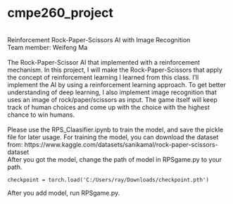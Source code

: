# cmpe260_project
 </br>
Reinforcement Rock-Paper-Scissors AI with Image Recognition </br>
Team member: Weifeng Ma  </br>
</br>
The Rock-Paper-Scissor AI that implemented with a reinforcement mechanism. In this project, I will make the Rock-Paper-Scissors that apply the concept of reinforcement learning I learned from this class. I’ll implement the AI by using a reinforcement learning approach. To get better understanding of deep learning, I also implement image recognition that uses an image of rock/paper/scissors as input. The game itself will keep track of human choices and come up with the choice with the highest chance to win humans. </br>
</br>
Please use the RPS_Claasifier.ipynb to train the model, and save the pickle file for later usage. For training the model, you can download the dataset from: https://www.kaggle.com/datasets/sanikamal/rock-paper-scissors-dataset </br>
After you got the model, change the path of model in RPSgame.py to your path. 

```
checkpoint = torch.load('C:/Users/ray/Downloads/checkpoint.pth')
```

After you add model, run RPSgame.py. </br>
</br>
</br>


